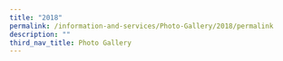 ```yaml
---
title: "2018"
permalink: /information-and-services/Photo-Gallery/2018/permalink
description: ""
third_nav_title: Photo Gallery
---
```

